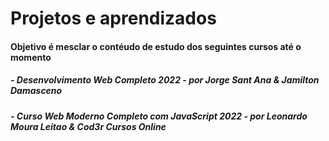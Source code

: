# Projetos e aprendizados


#### Objetivo é mesclar o contéudo de estudo dos seguintes cursos até o momento
##### - Desenvolvimento Web Completo 2022 - por Jorge Sant Ana & Jamilton Damasceno
##### - Curso Web Moderno Completo com JavaScript 2022 - por Leonardo Moura Leitao & Cod3r Cursos Online


